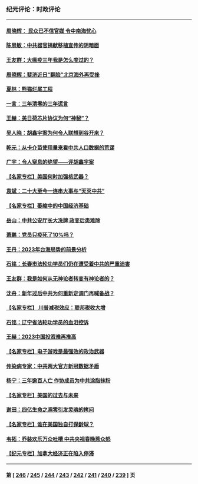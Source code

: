 ### 纪元评论：时政评论
---
#### [周晓辉： 民众已不信官媒 令中南海忧心](../../pages/nsc1025/n13920202.md) 
#### [陈思敏：中共器官捐献移植宣传的阴暗面](../../pages/nsc1025/n13919745.md) 
#### [王友群：大瘟疫三年我是怎么度过的？](../../pages/nsc1025/n13919130.md) 
#### [周晓辉：斐济近日“翻脸”北京海外再受挫](../../pages/nsc1025/n13919369.md) 
#### [夏林：熊猫烂尾工程](../../pages/nsc1025/n13919560.md) 
#### [一言：三年清零的三年谎言](../../pages/nsc1025/n13919376.md) 
#### [王赫：美日荷芯片协议为何“神秘”？](../../pages/nsc1025/n13919259.md) 
#### [吴人晓：胡鑫宇案为何令人联想到谷开来？](../../pages/nsc1025/n13918681.md) 
#### [乾元：从卡介苗使用量来看中共人口数据的荒谬](../../pages/nsc1025/n13919138.md) 
#### [广宇：令人窒息的绝望——评胡鑫宇案](../../pages/nsc1025/n13919056.md) 
#### [【名家专栏】美国何时加强核武器？](../../pages/nsc1025/n13917911.md) 
#### [袁斌：二十大至今一连串大事与“天灭中共”](../../pages/nsc1025/n13918524.md) 
#### [【名家专栏】萎缩中的中国经济基础](../../pages/nsc1025/n13917274.md) 
#### [岳山：中共公安厅长大洗牌 政变后患难除](../../pages/nsc1025/n13918577.md) 
#### [萧鹏：党员只疫死了10%吗？](../../pages/nsc1025/n13918489.md) 
#### [王丹：2023年台海局势的前景分析](../../pages/nsc1025/n13918082.md) 
#### [石铭：长春市法轮功学员们仍在遭受着中共的严重迫害](../../pages/nsc1025/n13918059.md) 
#### [王友群：我是如何从无神论者转变有神论者的？](../../pages/nsc1025/n13917507.md) 
#### [沈舟：新年过后中共为何重新定调门再喊备战？](../../pages/nsc1025/n13917494.md) 
#### [【名家专栏】 川普减税效应：联邦税收大增](../../pages/nsc1025/n13917225.md) 
#### [石铭：辽宁省法轮功学员的血泪控诉](../../pages/nsc1025/n13917162.md) 
#### [王赫：2023中国投资难再推高](../../pages/nsc1025/n13916913.md) 
#### [【名家专栏】电子游戏是最强效的政治武器](../../pages/nsc1025/n13915397.md) 
#### [传染病专家：中共两大官方新冠数据矛盾](../../pages/nsc1025/n13915759.md) 
#### [杨宁：三年逾百人亡 作协成员为中共涂脂抹粉](../../pages/nsc1025/n13916855.md) 
#### [【名家专栏】美国的过去与未来](../../pages/nsc1025/n13913286.md) 
#### [谢田：四亿生命之凋零引发灵魂的拷问](../../pages/nsc1025/n13916278.md) 
#### [【名家专栏】谁在美国独自打保龄球？](../../pages/nsc1025/n13916067.md) 
#### [韦拓：乔装欢乐万众吐槽 中共央视春晚惹众怒](../../pages/nsc1025/n13916231.md) 
#### [【纪元专栏】加拿大经济正在陷入停滞](../../pages/nsc1025/n13916213.md) 

---
#### 第 [ [246](./246.md) / [245](./245.md) / [244](./244.md) / [243](./243.md) / [242](./242.md) / [241](./241.md) / [240](./240.md) / [239](./239.md) ] 页
